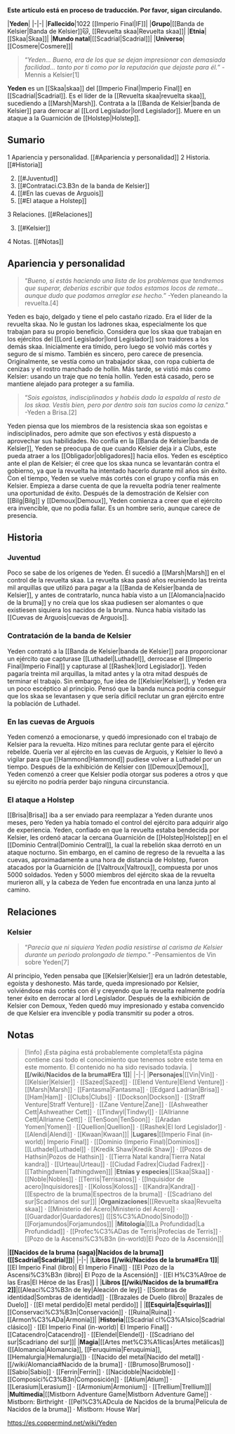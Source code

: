 **Este artículo está en proceso de traducción. Por favor, sigan circulando.**


|**Yeden**|
|-|-|
|**Fallecido**|1022 [[Imperio Final\|IF]]|
|**Grupo**|[[Banda de Kelsier\|Banda de Kelsier]]🐱︎, [[Revuelta skaa\|Revuelta skaa]]|
|**Etnia**|[[Skaa\|Skaa]]|
|**Mundo natal**|[[Scadrial\|Scadrial]]|
|**Universo**|[[Cosmere\|Cosmere]]|

>“*Yeden… Bueno, era de los que se dejan impresionar con demasiada facilidad… tanto por ti como por la reputación que dejaste para él.*”
\-Mennis a Kelsier[1]


**Yeden** es un [[Skaa\|skaa]] del [[Imperio Final\|Imperio Final]] en [[Scadrial\|Scadrial]]. Es el líder de la [[Revuelta skaa\|revuelta skaa]], sucediendo a [[Marsh\|Marsh]]. Contrata a la [[Banda de Kelsier\|banda de Kelsier]] para derrocar al [[Lord Legislador\|lord Legislador]]. Muere en un ataque a la Guarnición de [[Holstep\|Holstep]].

## Sumario

1 Apariencia y personalidad. [[#Apariencia y personalidad]] 
2 Historia. [[#Historia]] 

2. [[#Juventud]] 
2. [[#Contrataci.C3.B3n de la banda de Kelsier]] 
2. [[#En las cuevas de Arguois]] 
2. [[#El ataque a Holstep]] 


3 Relaciones. [[#Relaciones]] 

3. [[#Kelsier]] 


4 Notas. [[#Notas]] 


## Apariencia y personalidad
>“*Bueno, si estás haciendo una lista de los problemas que tendremos que superar, deberías escribir que todos estamos locos de remate… aunque dudo que podamos arreglar ese hecho.*”
\-Yeden planeando la revuelta.[4]


Yeden es bajo, delgado y tiene el pelo castaño rizado. Era el líder de la revuelta skaa. No le gustan los ladrones skaa, especialmente los que trabajan para su propio beneficio. Considera que los skaa que trabajan en los ejércitos del [[Lord Legislador\|lord Legislador]] son traidores a los demás skaa. Inicialmente era tímido, pero luego se volvió más cortés y seguro de sí mismo. También es sincero, pero carece de presencia. Originalmente, se vestía como un trabajador skaa, con ropa cubierta de cenizas y el rostro manchado de hollín. Más tarde, se vistió más como Kelsier: usando un traje que no tenía hollín. Yeden está casado, pero se mantiene alejado para proteger a su familia.

>“*Sois egoístas, indisciplinados y habéis dado la espalda al resto de los skaa. Vestís bien, pero por dentro sois tan sucios como la ceniza.*”
\-Yeden a Brisa.[2]

Yeden piensa que los miembros de la resistencia skaa son egoístas e indisciplinados, pero admite que son efectivos y está dispuesto a aprovechar sus habilidades. No confía en la [[Banda de Kelsier\|banda de Kelsier]], Yeden se preocupa de que cuando Kelsier deja ir a Clubs, este pueda atraer a los [[Obligador\|obligadores]] hacia ellos. Yeden es escéptico ante el plan de Kelsier; él cree que los skaa nunca se levantarán contra el gobierno, ya que la revuelta ha intentado hacerlo durante mil años sin éxito.
Con el tiempo, Yeden se vuelve más cortés con el grupo y confía más en Kelsier. Empieza a darse cuenta de que la revuelta podría tener realmente una oportunidad de éxito. Después de la demostración de Kelsier con [[Bilg\|Bilg]] y [[Demoux\|Demoux]], Yeden comienza a creer que el ejército era invencible, que no podía fallar. Es un hombre serio, aunque carece de presencia.

## Historia
### Juventud
Poco se sabe de los orígenes de Yeden. Él sucedió a [[Marsh\|Marsh]] en el control de la revuelta skaa. La revuelta skaa pasó años reuniendo las treinta mil arquillas que utilizó para pagar a la [[Banda de Kelsier\|banda de Kelsier]], y antes de contratarlo, nunca había visto a un [[Alomancia\|nacido de la bruma]] y no creía que los skaa pudiesen ser alomantes o que existiesen siquiera los nacidos de la bruma. Nunca había visitado las [[Cuevas de Arguois\|cuevas de Arguois]].

### Contratación de la banda de Kelsier
 
Yeden contrató a la [[Banda de Kelsier\|banda de Kelsier]] para proporcionar un ejército que capturase [[Luthadel\|Luthadel]], derrocase el [[Imperio Final\|Imperio Final]] y capturase al [[Rashek\|lord Legislador]]. Yeden pagaría treinta mil arquillas, la mitad antes y la otra mitad después de terminar el trabajo. Sin embargo, fue idea de [[Kelsier\|Kelsier]], y Yeden era un poco escéptico al principio. Pensó que la banda nunca podría conseguir que los skaa se levantasen y que sería difícil reclutar un gran ejército entre la población de Luthadel.

### En las cuevas de Arguois
Yeden comenzó a emocionarse, y quedó impresionado con el trabajo de Kelsier para la revuelta. Hizo mítines para reclutar gente para el ejército rebelde. Quería ver al ejército en las cuevas de Arguois, y Kelsier lo llevó a vigilar para que [[Hammond\|Hammond]] pudiese volver a Luthadel por un tiempo. Después de la exhibición de Kelsier con [[Demoux\|Demoux]], Yeden comenzó a creer que Kelsier podía otorgar sus poderes a otros y que su ejército no podría perder bajo ninguna circunstancia.

### El ataque a Holstep
[[Brisa\|Brisa]] iba a ser enviado para reemplazar a Yeden durante unos meses, pero Yeden ya había tomado el control del ejército para adquirir algo de experiencia.  Yeden, confiado en que la revuelta estaba bendecida por Kelsier, les ordenó atacar la cercana Guarnición de [[Holstep\|Holstep]] en el [[Dominio Central\|Dominio Central]], la cual la rebelión skaa derrotó en un ataque nocturno. Sin embargo, en el camino de regreso de la revuelta a las cuevas, aproximadamente a una hora de distancia de Holstep, fueron atacados por la Guarnición de [[Valtroux\|Valtroux]], compuesta por unos 5000 soldados. Yeden y 5000 miembros del ejército skaa de la revuelta murieron allí, y la cabeza de Yeden fue encontrada en una lanza junto al camino.

## Relaciones
### Kelsier
>“*Parecía que ni siquiera Yeden podía resistirse al carisma de Kelsier durante un periodo prolongado de tiempo.*”
\-Pensamientos de Vin sobre Yeden[7]


Al principio, Yeden pensaba que [[Kelsier\|Kelsier]] era un ladrón detestable, egoísta y deshonesto. Más tarde, queda impresionado por Kelsier, volviéndose más cortés con él y creyendo que la revuelta realmente podría tener éxito en derrocar al lord Legislador. Después de la exhibición de Kelsier con Demoux, Yeden quedó muy impresionado y estaba convencido de que Kelsier era invencible y podía transmitir su poder a otros.

## Notas

> [!info] ¡Esta página está probablemente completa!Esta página contiene casi todo el conocimiento que tenemos sobre este tema en este momento.
El contenido no ha sido revisado todavía.
|**[[/wiki/Nacidos de la bruma#Era 1]]**|
|-|-|
|**Personajes**|[[Vin\|Vin]] · [[Kelsier\|Kelsier]] · [[Sazed\|Sazed]] · [[Elend Venture\|Elend Venture]] · [[Marsh\|Marsh]] · [[Fantasma\|Fantasma]] · [[Edgard Ladrian\|Brisa]] · [[Ham\|Ham]] · [[Clubs\|Clubs]] · [[Dockson\|Dockson]] · [[Straff Venture\|Straff Venture]] · [[Zane Venture\|Zane]] · [[Ashweather Cett\|Ashweather Cett]] · [[Tindwyl\|Tindwyl]] · [[Allrianne Cett\|Allrianne Cett]] · [[TenSoon\|TenSoon]] · [[Aradan Yomen\|Yomen]] · [[Quellion\|Quellion]] · [[Rashek\|El lord Legislador]] · [[Alendi\|Alendi]] · [[Kwaan\|Kwaan]]|
|**Lugares**|[[Imperio Final (in-world)\| Imperio Final]] · [[Dominio (Imperio Final)\|Dominios]] · [[Luthadel\|Luthadel]] · [[Kredik Shaw\|Kredik Shaw]] · [[Pozos de Hathsin\|Pozos de Hathsin]] · [[Tierra Natal kandra\|Tierra Natal kandra]] · [[Urteau\|Urteau]] · [[Ciudad Fadrex\|Ciudad Fadrex]] · [[Tathingdwen\|Tathingdwen]]|
|**Etnias y especies**|[[Skaa\|Skaa]] · [[Noble\|Nobles]] · [[Terris\|Terrisanos]] · [[Inquisidor de acero\|Inquisidores]] · [[Koloss\|Koloss]] · [[Kandra\|Kandra]] · [[Espectro de la bruma\|Espectros de la bruma]] · [[Scadriano del sur\|Scadrianos del sur]]|
|**Organizaciones**|[[Revuelta skaa\|Revuelta skaa]] · [[Ministerio del Acero\|Ministerio del Acero]] · [[Guardador\|Guardadores]] ([[S%C3%ADnodo\|Sínodo]]) · [[Forjamundos\|Forjamundos]]|
|**Mitología**|[[La Profundidad\|La Profundidad]] · [[Profec%C3%ADas de Terris\|Profecías de Terris]] · [[Pozo de la Ascensi%C3%B3n (in-world)\|El Pozo de la Ascensión]]|

|**[[Nacidos de la bruma (saga)\|Nacidos de la bruma]] ([[Scadrial\|Scadrial]])**|
|-|-|
|**Libros [[/wiki/Nacidos de la bruma#Era 1]]**|[[El Imperio Final (libro)\| El Imperio Final]] · [[El Pozo de la Ascensi%C3%B3n (libro)\| El Pozo de la Ascensión]] · [[El H%C3%A9roe de las Eras\|El Héroe de las Eras]] |
|**Libros [[/wiki/Nacidos de la bruma#Era 2]]**|[[Aleaci%C3%B3n de ley\|Aleación de ley]] · [[Sombras de identidad\|Sombras de identidad]] · [[Brazales de Duelo (libro)\| Brazales de Duelo]] · [[El metal perdido\|El metal perdido]]  |
|**[[Esquirla\|Esquirlas]]**|[[Conservaci%C3%B3n\|Conservación]] · [[Ruina\|Ruina]] · [[Armon%C3%ADa\|Armonía]]|
|**Historia**|[[Scadrial cl%C3%A1sico\|Scadrial clásico]] · [[El Imperio Final (in-world)\| El Imperio Final]] · [[Catacendro\|Catacendro]] · [[Elendel\|Elendel]] · [[Scadriano del sur\|Scadriano del sur]]|
|**Magia**|[[Artes met%C3%A1licas\|Artes metálicas]] ([[Alomancia\|Alomancia]], [[Feruquimia\|Feruquimia]], [[Hemalurgia\|Hemalurgia]]) · [[Nacido del metal\|Nacido del metal]] · [[/wiki/Alomancia#Nacido de la bruma]] · [[Brumoso\|Brumoso]] · [[Sabio\|Sabio]] · [[Ferrin\|Ferrin]] · [[Nacidoble\|Nacidoble]] · [[Composici%C3%B3n\|Composición]] · [[Atium\|Atium]] · [[Lerasium\|Lerasium]] · [[Armonium\|Armonium]] · [[Trellium\|Trellium]]|
|**Multimedia**|[[Mistborn Adventure Game\|Mistborn Adventure Game‎‎]] · Mistborn: Birthright · [[Pel%C3%ADcula de Nacidos de la bruma\|Película de Nacidos de la bruma]] · Mistborn: House War|



https://es.coppermind.net/wiki/Yeden